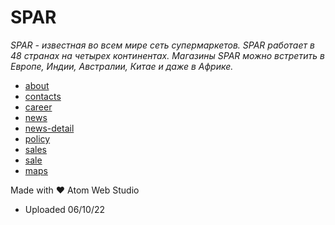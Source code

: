 # SPAR

_SPAR - известная во всем мире сеть супермаркетов. SPAR работает в 48 странах на четырех континентах. Магазины SPAR можно встретить в Европе, Индии, Австралии, Китае и даже в Африке._


- [about](https://iserejatoje.github.io/spar/about.html)
- [contacts](https://iserejatoje.github.io/spar/contacts.html)
- [career](https://iserejatoje.github.io/spar/career.html)
- [news](https://iserejatoje.github.io/spar/news.html)
- [news-detail](https://iserejatoje.github.io/spar/news-detail.html)
- [policy](https://iserejatoje.github.io/spar/policy.html)
- [sales](https://iserejatoje.github.io/spar/sales.html)
- [sale](https://iserejatoje.github.io/spar/sale.html)
- [maps](https://iserejatoje.github.io/spar/maps.html)

Made with ❤️ Atom Web Studio

- Uploaded 06/10/22